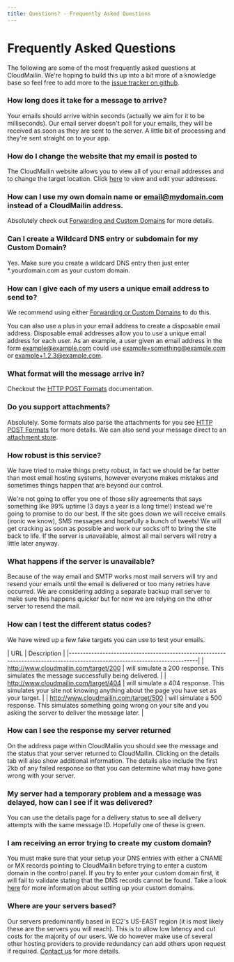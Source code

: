 ```yaml
---
title: Questions? - Frequently Asked Questions
---
```

# Frequently Asked Questions

The following are some of the most frequently asked questions at CloudMailin. We're hoping to build this up into a bit more of a knowledge base so feel free to add more to the [issue tracker on github](https://github.com/CloudMailin/docs.cloudmailin.com/issues).

### How long does it take for a message to arrive?
Your emails should arrive within seconds (actually we aim for it to be milliseconds). Our email server doesn't poll for your emails, they will be received as soon as they are sent to the server. A little bit of processing and they're sent straight on to your app.

### How do I change the website that my email is posted to
The CloudMailin website allows you to view all of your email addresses and to change the target location. Click [here](http://www.cloudmailin.com/addresses) to view and edit your addresses.

### How can I use my own domain name or email@mydomain.com instead of a CloudMailin address.
Absolutely check out [Forwarding and Custom Domains](/receiving_email/forwarding_and_custom_domains/) for more details.

### Can I create a Wildcard DNS entry or subdomain for my Custom Domain?
Yes. Make sure you create a wildcard DNS entry then just enter *.yourdomain.com as your custom domain.

### How can I give each of my users a unique email address to send to?
We recommend using either [Forwarding or Custom Domains](/receiving_email/forwarding_and_custom_domains/) to do this.

You can also use a plus in your email address to create a disposable email address. Disposable email addresses allow you to use a unique email address for each user. As an example, a user given an email address in the form example@example.com could use example+something@example.com or example+1.2.3@example.com.

### What format will the message arrive in?
Checkout the [HTTP POST Formats](/http_post_formats/) documentation.

### Do you support attachments?
Absolutely. Some formats also parse the attachments for you see [HTTP POST Formats](/http_post_formats/) for more details. We can also send your message direct to an [attachment store](/receiving_email/attachments).

### How robust is this service?
We have tried to make things pretty robust, in fact we should be far better than most email hosting systems, however everyone makes mistakes and sometimes things happen that are beyond our control.

We're not going to offer you one of those silly agreements that says something like 99% uptime (3 days a year is a long time!) instead we're going to promise to do our best. If the site goes down we will receive emails (ironic we know), SMS messages and hopefully a bunch of tweets! We will get cracking as soon as possible and work our socks off to bring the site back to life. If the server is unavailable, almost all mail servers will retry a little later anyway.

### What happens if the server is unavailable?
Because of the way email and SMTP works most mail servers will try and resend your emails until the email is delivered or too many retries have occurred. We are considering adding a separate backup mail server to make sure this happens quicker but for now we are relying on the other server to resend the mail.

### How can I test the different status codes?
We have wired up a few fake targets you can use to test your emails.

| URL                               | Description                                                                            |
|----------------------------------------------------------------------------------------------------------------------------|
| http://www.cloudmailin.com/target/200 | will simulate a 200 response. This simulates the message successfully being delivered. |
| http://www.cloudmailin.com/target/404 | will simulate a 404 response. This simulates your site not knowing anything about the page you have set as your target. |
| http://www.cloudmailin.com/target/500 | will simulate a 500 response. This simulates something going wrong on your site and you asking the server to deliver the message later. |

### How can I see the response my server returned
On the address page within CloudMailin you should see the message and the status that your server returned to CloudMailin. Clicking on the details tab will also show additional information.
The details also include the first 2kb of any failed response so that you can determine what may have gone wrong with your server.

### My server had a temporary problem and a message was delayed, how can I see if it was delivered?
You can use the details page for a delivery status to see all delivery attempts with the same message ID. Hopefully one of these is green.

### I am receiving an error trying to create my custom domain?
You must make sure that your setup your DNS entries with either a CNAME or MX records pointing to CloudMailin before trying to enter a custom domain in the control panel. If you try to enter your custom domain first, it will fail to validate stating that the DNS records cannot be found. Take a look [here](/receiving_email/forwarding_and_custom_domains/) for more information about setting up your custom domains.

### Where are your servers based?
Our servers predominantly based in EC2's US-EAST region (it is most likely these are the servers you will reach). This is to allow low latency and cut costs for the majority of our users. We do however make use of several other hosting providers to provide redundancy can add others upon request if required. [Contact us](http://www.cloudmailin.com/contact_us) for more details.